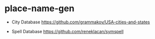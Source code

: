 # place-name-gen

- City Database
https://github.com/grammakov/USA-cities-and-states

- Spell Database
https://github.com/reneklacan/symspell
